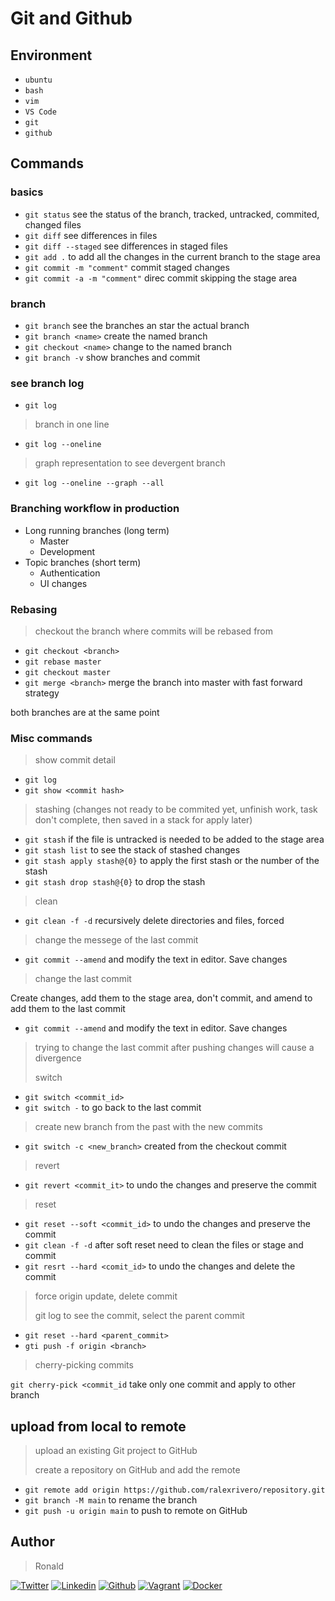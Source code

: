 # Git and Github

## Environment

- `ubuntu`
- `bash`
- `vim`
- `VS Code`
- `git`
- `github`

## Commands

### basics

- `git status` see the status of the branch, tracked, untracked, commited, changed files
- `git diff` see differences in files
- `git diff --staged` see differences in staged files
- `git add .` to add all the changes in the current branch to the stage area
- `git commit -m "comment"` commit staged changes
- `git commit -a -m "comment"` direc commit skipping the stage area

### branch

- `git branch` see the branches an star the actual branch
- `git branch <name>` create the named branch
- `git checkout <name>` change to the named branch
- `git branch -v` show branches and commit

### see branch log

- `git log`

> branch in one line

- `git log --oneline`

> graph representation to see devergent branch

- `git log --oneline --graph --all`

### Branching workflow in production

- Long running branches (long term)
  - Master
  - Development
- Topic branches (short term)
  - Authentication
  - UI changes

### Rebasing

> checkout the branch where commits will be rebased from

- `git checkout <branch>`
- `git rebase master`
- `git checkout master`
- `git merge <branch>` merge the branch into master with fast forward strategy

both branches are at the same point

### Misc commands

> show commit detail

- `git log`
- `git show <commit hash>`

> stashing (changes not ready to be commited yet, unfinish work, task don't complete, then saved in a stack for apply later)

- `git stash` if the file is untracked is needed to be added to the stage area
- `git stash list` to see the stack of stashed changes
- `git stash apply stash@{0}` to apply the first stash or the number of the stash
- `git stash drop stash@{0}` to drop the stash

> clean

- `git clean -f -d` recursively delete directories and files, forced

> change the messege of the last commit

- `git commit --amend` and modify the text in editor. Save changes

> change the last commit

Create changes, add them to the stage area, don't commit, and amend to add them to the last commit

- `git commit --amend` and modify the text in editor. Save changes

> trying to change the last commit after pushing changes will cause a divergence
>
> switch

- `git switch <commit_id>`
- `git switch -` to go back to the last commit

> create new branch from the past with the new commits

- `git switch -c <new_branch>` created from the checkout commit

> revert

- `git revert <commit_it>` to undo the changes and preserve the commit

> reset

- `git reset --soft <commit_id>` to undo the changes and preserve the commit
- `git clean -f -d` after soft reset need to clean the files or stage and commit
- `git resrt --hard <comit_id>` to undo the changes and delete the commit

> force origin update, delete commit
>
> git log to see the commit, select the parent commit

- `git reset --hard <parent_commit>`
- `gti push -f origin <branch>`

> cherry-picking commits

`git cherry-pick <commit_id` take only one commit and apply to other branch

## upload from local to remote

> upload an existing Git project to GitHub
>
> create a repository on GitHub and add the remote

- `git remote add origin https://github.com/ralexrivero/repository.git`
- `git branch -M main` to rename the branch
- `git push -u origin main` to push to remote on GitHub

## Author

> Ronald
<!-- twitter -->
[![Twitter](https://img.shields.io/twitter/follow/ralex_uy?style=social)](https://twitter.com/ralex_uy) <!-- linkedin --> [![Linkedin](https://img.shields.io/badge/LinkedIn-+26K-blue?style=social&logo=linkedin)](https://www.linkedin.com/in/ronald-rivero/) <!-- github --> [![Github](https://img.shields.io/github/followers/ralexrivero?style=social)](https://github.com/ralexrivero/) <!-- vagrant --> [![Vagrant](https://img.shields.io/static/v1?label=&message=Vagrant%20Profile&color=1868F2&logo=vagrant&labelColor=2F333A)](https://app.vagrantup.com/ralexrivero) <!-- docker --> [![Docker](https://img.shields.io/static/v1?label=&message=Docker%20Profile&color=2496ED&logo=Docker&labelColor=2F333A)](https://hub.docker.com/u/ralexrivero)
